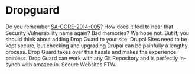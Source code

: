# Dropguard

Do you remember [SA-CORE-2014-005](https://www.drupal.org/SA-CORE-2014-005)? How does it feel to hear that Security Vulnerability name again? Bad memories? We hope not. But if, you should think about adding Drop Guard to your site. Drupal Sites need to be kept secure, but checking and upgrading Drupal can be
painfully a lengthy process. Drop Guard takes over this hassle and makes the experience
painless. Drop Guard can work with any Git
Repository and is perfectly in-synch with
amazee.io. Secure Websites FTW.
